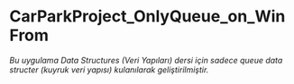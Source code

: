 # CarParkProject_OnlyQueue_on_WinFrom

*Bu uygulama Data Structures (Veri Yapıları) dersi için sadece queue data structer (kuyruk veri yapısı) kulanılarak geliştirilmiştir.*
